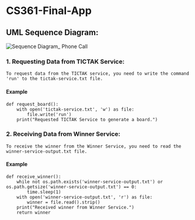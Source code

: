 # CS361-Final-App

## UML Sequence Diagram: 
![Sequence Diagram_ Phone Call](https://github.com/muhammad-rawjee/CS361-Final-App/assets/62274811/00d1b44d-b786-4533-82db-e22b4b714e09)

### 1. Requesting Data from TICTAK Service:

```To request data from the TICTAK service, you need to write the command 'run' to the tictak-service.txt file.```
#### Example

```
def request_board():
    with open('tictak-service.txt', 'w') as file:
        file.write('run')
    print("Requested TICTAK Service to generate a board.")
```
### 2. Receiving Data from Winner Service:
```To receive the winner from the Winner Service, you need to read the winner-service-output.txt file.```
#### Example
```
def receive_winner():
    while not os.path.exists('winner-service-output.txt') or os.path.getsize('winner-service-output.txt') == 0:
        time.sleep(1)
    with open('winner-service-output.txt', 'r') as file:
        winner = file.read().strip()
    print("Received winner from Winner Service.")
    return winner
```
